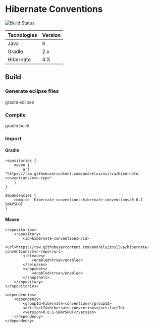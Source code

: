 # Hibernate Conventions

[![Build Status](https://api.shippable.com/projects/540e74613479c5ea8f9e6238/badge?branchName=master)](https://app.shippable.com/projects/540e74613479c5ea8f9e6238/builds/latest)

Tecnologies       | Version
------------------|--------------------
Java              | 6
Gradle            | 2.x
HIbernate         | 4.X
    
## Build
    
### Generate eclipse files

  gradle eclipse

### Compile

  gradle build

### Import

#### Gradle

    repositories {
        maven {
            url "https://raw.githubusercontent.com/andreluiznsilva/hibernate-conventions/mvn-repo"
        }
    }

    dependencies {
        compile 'hibernate-conventions:hibernate-conventions:0.0.1-SNAPSHOT'       
    }
  
#### Maven

	<repositories>
		<repository>
			<id>hibernate-conventions</id>
			<url>https://raw.githubusercontent.com/andreluiznsilva/hibernate-conventions/mvn-repo</url>
			<releases>
				<enabled>true</enabled>
			</releases>
			<snapshots>
				<enabled>true</enabled>
			</snapshots>
		</repository>
	</repositories>

	<dependencies>
		<dependency>
			<groupId>hibernate-conventions</groupId>
			<artifactId>hibernate-conventions</artifactId>
			<version>0.0.1-SNAPSHOT</version>
		</dependency>
	</dependency>
  
